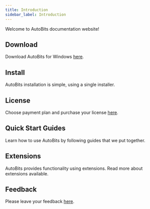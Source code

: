 ```yaml
---
title: Introduction
sidebar_label: Introduction
---
```


Welcome to AutoBits documentation website!

## Download

Download AutoBits for Windows <a href="https://cdn.autobits.org/releases/AutoBits%20Setup.exe" title="AutoBits for Windows" target="_blank">here</a>.

## Install

AutoBits installation is simple, using a single installer.

## License

Choose payment plan and purchase your license <a href="https://autobits.org/subscribe" title="Subscribe to AutoBits" target="_blank" rel="noreferrer noopener">here</a>.

## Quick Start Guides

Learn how to use AutoBits by following guides that we put together.

## Extensions

AutoBits provides functionality using extensions. Read more about extensions available.

## Feedback

Please leave your feedback <a href="https://feedback.autobits.org/" title="Send Feedback" target="_blank" rel="noreferrer noopener">here</a>.
